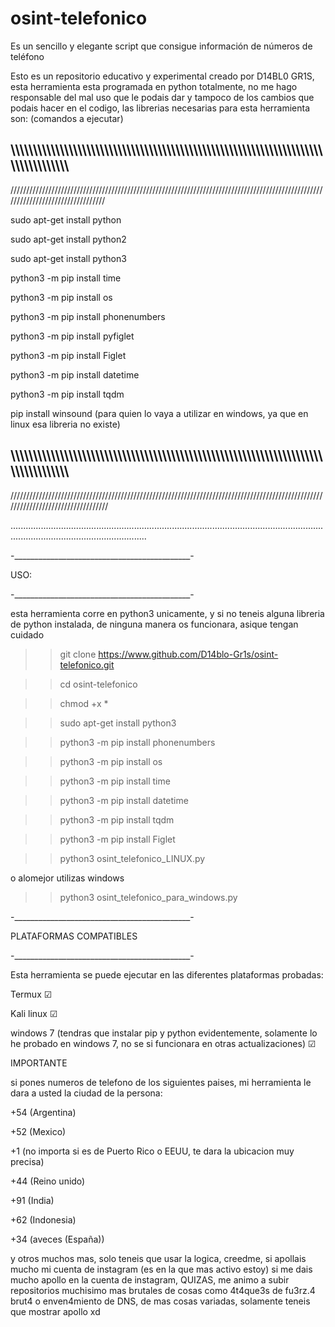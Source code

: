 # osint-telefonico
Es un sencillo y elegante script que consigue información de números de teléfono


Esto es un repositorio educativo y experimental creado por D14BL0 GR1S, esta herramienta esta programada en python totalmente, no me hago responsable del mal uso que le podais dar y tampoco de los cambios que podais hacer en el codigo, las librerias necesarias para esta herramienta son: (comandos a ejecutar)

\\\\\\\\\\\\\\\\\\\\\\\\\\\\\\\\\\\\\\\\\\\\\\\\\\\\\\\\\\\\\\\\\\\\\\\\\\\\\\\\\\\\\\\\\\\\\\\\\\\\\\\\\\\\\\\\\\\\\\\\\\\\\\\\\\\\\\\\\\\\\\\\\\\\\\\\\\\\\\\\\\\\\\
----------------------------------------------------------------------------------------------------------------------------------------------------------------------------------
/////////////////////////////////////////////////////////////////////////////////////////////////////////////////////////////////

sudo apt-get install python

sudo apt-get install python2

sudo apt-get install python3

python3 -m pip install time

python3 -m pip install os

python3 -m pip install phonenumbers

python3 -m pip install pyfiglet

python3 -m pip install Figlet

python3 -m pip install datetime

python3 -m pip install tqdm

pip install winsound (para quien lo vaya a utilizar en windows, ya que en linux esa libreria no existe)

\\\\\\\\\\\\\\\\\\\\\\\\\\\\\\\\\\\\\\\\\\\\\\\\\\\\\\\\\\\\\\\\\\\\\\\\\\\\\\\\\\\\\\\\\\\\\\\\\\\\\\\\\\\\\\\\\\\\\\\\\\\\\\\\\\\\\\\\\\\\\\\\\\\\\\\\\\\\\\\\\\\\\\
----------------------------------------------------------------------------------------------------------------------------------------------------------------------------------
//////////////////////////////////////////////////////////////////////////////////////////////////////////////////////////////////

..................................................................................................................................................................................

-____________________________________________-

USO:

-____________________________________________-


esta herramienta corre en python3 unicamente, y si no teneis alguna libreria de python instalada, de ninguna manera os funcionara, asique tengan cuidado

>> git clone https://www.github.com/D14blo-Gr1s/osint-telefonico.git

>> cd osint-telefonico

>> chmod +x *

>> sudo apt-get install python3

>> python3 -m pip install phonenumbers

>> python3 -m pip install os

>> python3 -m pip install time

>> python3 -m pip install datetime

>> python3 -m pip install tqdm

>> python3 -m pip install Figlet

>> python3 osint_telefonico_LINUX.py

o alomejor utilizas windows

>> python3 osint_telefonico_para_windows.py

-____________________________________________-

PLATAFORMAS COMPATIBLES

-____________________________________________-


Esta herramienta se puede ejecutar en las diferentes plataformas probadas:

Termux ☑

Kali linux ☑

windows 7 (tendras que instalar pip y python evidentemente, solamente lo he probado en windows 7, no se si funcionara en otras actualizaciones) ☑





IMPORTANTE



si pones numeros de telefono de los siguientes paises, mi herramienta le dara a usted la ciudad de la persona:


+54 (Argentina)

+52 (Mexico)

+1 (no importa si es de Puerto Rico o EEUU, te dara la ubicacion muy precisa)

+44 (Reino unido)

+91 (India)

+62 (Indonesia)

+34 (aveces (España))

y otros muchos mas, solo teneis que usar la logica, creedme, si apollais mucho mi cuenta de instagram (es en la que mas activo estoy) si me dais mucho apollo en la cuenta de instagram, QUIZAS, me animo a subir repositorios muchisimo mas brutales de cosas como 4t4que3s de fu3rz.4 brut4 o enven4miento de DNS, de mas cosas variadas, solamente teneis que mostrar apollo xd 

